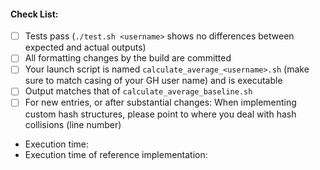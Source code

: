 #### Check List:
- [ ] Tests pass (`./test.sh <username>` shows no differences between expected and actual outputs)
- [ ] All formatting changes by the build are committed
- [ ] Your launch script is named `calculate_average_<username>.sh` (make sure to match casing of your GH user name) and is executable
- [ ] Output matches that of `calculate_average_baseline.sh`
- [ ] For new entries, or after substantial changes: When implementing custom hash structures, please point to where you deal with hash collisions (line number)

* Execution time:
* Execution time of reference implementation:

<!--
Thanks for your submission. Please go through the checklist above before submitting your pull request.
Use [x] to mark that the item has been completed.

Due to the large number of entries created so far,
please submit only entries that are you are expecting to run in 10 seconds or less on the evaluation machine.

Please make sure that you have followed the defined rules (https://github.com/gunnarmorling/1brc?tab=readme-ov-file#rules-and-limits).
-->
